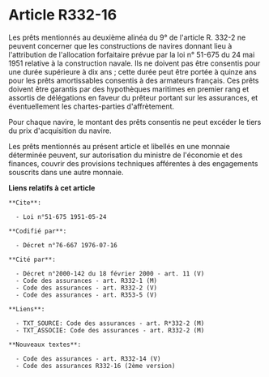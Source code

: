 # Article R332-16

Les prêts mentionnés au deuxième alinéa du 9° de l'article R. 332-2 ne peuvent concerner que les constructions de navires
donnant lieu à l'attribution de l'allocation forfaitaire prévue par la loi n° 51-675 du 24 mai 1951 relative à la
construction navale. Ils ne doivent pas être consentis pour une durée supérieure à dix ans ; cette durée peut être portée à
quinze ans pour les prêts amortissables consentis à des armateurs français. Ces prêts doivent être garantis par des
hypothèques maritimes en premier rang et assortis de délégations en faveur du prêteur portant sur les assurances, et
éventuellement les chartes-parties d'affrètement.

Pour chaque navire, le montant des prêts consentis ne peut excéder le tiers du prix d'acquisition du navire.

Les prêts mentionnés au présent article et libellés en une monnaie déterminée peuvent, sur autorisation du ministre de
l'économie et des finances, couvrir des provisions techniques afférentes à des engagements souscrits dans une autre monnaie.

**Liens relatifs à cet article**

	**Cite**:

	  - Loi n°51-675 1951-05-24

	**Codifié par**:

	  - Décret n°76-667 1976-07-16

	**Cité par**:

	  - Décret n°2000-142 du 18 février 2000 - art. 11 (V)
	  - Code des assurances - art. R332-1 (M)
	  - Code des assurances - art. R332-2 (V)
	  - Code des assurances - art. R353-5 (V)

	**Liens**:

	  - TXT_SOURCE: Code des assurances - art. R*332-2 (M)
	  - TXT_ASSOCIE: Code des assurances - art. R332-2 (M)

	**Nouveaux textes**:

	  - Code des assurances - art. R332-14 (V)
	  - Code des assurances R332-16 (2ème version)
